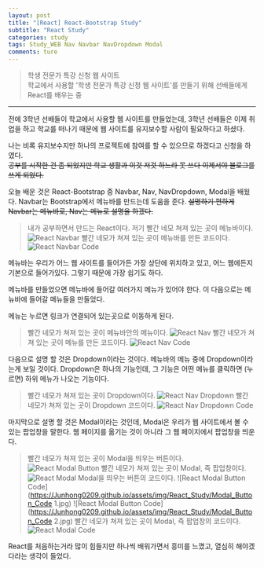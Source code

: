 ```yaml
---
layout: post  
title: "[React] React-Bootstrap Study"  
subtitle: "React Study"  
categories: study  
tags: Study_WEB Nav Navbar NavDropdown Modal  
comments: ture  
---
```


> 학생 전문가 특강 신청 웹 사이트  
> 학교에서 사용할 '학생 전문가 특강 신청 웹 사이트'를 만들기 위해 선배들에게 React를 배우는 중  

---

전에 3학년 선배들이 학교에서 사용할 웹 사이트를 만들었는데, 3학년 선배들은 이제 취업을 하고 학교를 떠나기 때문에 웹 사이트를 유지보수할 사람이 필요하다고 하셨다.  

나는 비록 유지보수지만 하나의 프로젝트에 참여를 할 수 있으므로 하겠다고 신청을 하였다.  
~~공부를 시작한 건 좀 되었지만 학교 생활과 이것 저것 하느라 못 쓰다 이제서야 블로그를 쓰게 되었다.~~

오늘 배운 것은 React-Bootstrap 중 Navbar, Nav, NavDropdown, Modal을 배웠다.
Navbar는 Bootstrap에서 메뉴바를 만드는데 도움을 준다.
~~설명하기 편하게 Navbar는 메뉴바로, Nav는 메뉴로 설명을 하겠다.~~

> 내가 공부하면서 만드는 React이다.
> 저기 빨간 네모 쳐져 있는 곳이 메뉴바이다.
![React Navbar](https://Junhong0209.github.io/assets/img/React_Study/Navbar.jpg)
> 빨간 네모가 쳐져 있는 곳이 메뉴바를 만든 코드이다.
![React Navbar Code](https://Junhong0209.github.io/assets/img/React_Study/Navbar_Code.jpg)

메뉴바는 우리가 어느 웹 사이트를 들어가든 가장 상단에 위치하고 있고, 어느 웹에든지 기본으로 들어가있다. 그렇기 때문에 가장 쉽기도 하다.  

메뉴바를 만들었으면 메뉴바에 들어갈 여러가지 메뉴가 있어야 한다.
이 다음으로는 메뉴바에 들어갈 메뉴들을 만들었다.

메뉴는 누르면 링크가 연결되어 있는곳으로 이동하게 된다.

> 빨간 네모가 쳐져 있는 곳이 메뉴바안의 메뉴이다.
![React Nav](https://Junhong0209.github.io/assets/img/React_Study/Nav.jpg)
> 빨간 네모가 쳐져 있는 곳이 메뉴를 만든 코드이다.
![React Nav Code](https://Junhong0209.github.io/assets/img/React_Study/Nav_Code.jpg)

다음으로 설명 할 것은 Dropdown이라는 것이다.
메뉴바의 메뉴 중에 Dropdown이라는게 보일 것이다. Dropdown은 하나의 기능인데, 그 기능은 어떤 메뉴를 클릭하면 (누르면) 하위 메뉴가 나오는 기능이다.  

> 빨간 네모가 쳐져 있는 곳이 Dropdown이다.
![React Nav Dropdown](https://Junhong0209.github.io/assets/img/React_Study/Nav_Dropdown.jpg)
> 빨간 네모가 쳐져 있는 곳이 Dropdown 코드이다.
![React Nav Dropdown Code](https://Junhong0209.github.io/assets/img/React_Study/Nav_Dropdown_Code.jpg)

마지막으로 설명 할 것은 Modal이라는 것인데, Modal은 우리가 웹 사이트에서 볼 수 있는 팝업창을 말한다. 웹 페이지를 옮기는 것이 아니라 그 웹 페이지에서 팝업창을 띄운다.

> 빨간 네모가 쳐져 있는 곳이 Modal을 띄우는 버튼이다.
![React Modal Button](https://Junhong0209.github.io/assets/img/React_Study/Modal_Button.jpg)
> 빨간 네모가 쳐져 있는 곳이 Modal, 즉 팝업창이다.
![React Modal](https://Junhong0209.github.io/assets/img/React_Study/Modal.jpg)
> Modal을 띄우는 버튼의 코드이다.
![React Modal Button Code](https://Junhong0209.github.io/assets/img/React_Study/Modal_Button_Code 1.jpg)
![React Modal Button Code](https://Junhong0209.github.io/assets/img/React_Study/Modal_Button_Code 2.jpg)
> 빨간 네모가 쳐져 있는 곳이 Modal, 즉 팝업창의 코드이다.
![React Modal Code](https://Junhong0209.github.io/assets/img/React_Study/Modal_Code.jpg)

React를 처음하는거라 많이 힘들지만 하나씩 배워가면서 흥미를 느꼈고, 열심히 해야겠다라는 생각이 들었다.

